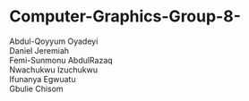 # Computer-Graphics-Group-8-
Abdul-Qoyyum Oyadeyi <br>
Daniel Jeremiah<br>
Femi-Sunmonu AbdulRazaq<br>
Nwachukwu Izuchukwu<br>
Ifunanya Egwuatu<br>
Gbulie Chisom

